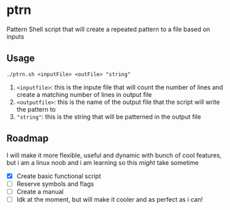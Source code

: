 # ptrn
Pattern Shell script that will create a repeated pattern to a file based on inputs


## Usage

`./ptrn.sh <inputFile> <outFile> "string"`
1. `<inputfile>`: this is the inpute file that will count the number of lines and create a matching number of lines in output file
2. `<outputfile>`: this is the name of the output file that the script will write the pattern to
3. `"string"`: this is the string that will be patterned in the output file

## Roadmap
I will make it more flexible, useful and dynamic with bunch of cool features, but i am a linux noob and i am learning so this *might* take sometime

- [x] Create basic functional script
- [ ] Reserve symbols and flags
- [ ] Create a manual
- [ ] Idk at the moment, but will make it cooler and as perfect as i can!
